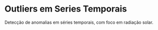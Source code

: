 # Outliers em Series Temporais
Detecção de anomalias em séries temporais, com foco em radiação solar.
